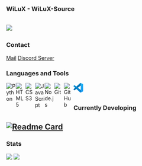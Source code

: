 ### WiLuX - WiLuX-Source


![](https://komarev.com/ghpvc/?username=WiLuX-Source&label=Profile+Views&style=plastic)
---

### Contact
[Mail](mailto:williamknux.a8h1z@simplelogin.co) [Discord Server](https://discord.gg/BvT98xY2rr)


### Languages and Tools

<img align="left" alt="Python" width="26px" src="https://cdn4.iconfinder.com/data/icons/logos-and-brands/512/267_Python_logo-128.png" />
<img align="left" alt="HTML5" width="26px" src="https://cdn1.iconfinder.com/data/icons/logotypes/32/badge-html-5-128.png" />
<img align="left" alt="CSS3" width="26px" src="https://cdn1.iconfinder.com/data/icons/logotypes/32/badge-css-3-128.png" />
<img align="left" alt="JavaScript" width="26px" src="https://cdn4.iconfinder.com/data/icons/logos-and-brands/512/187_Js_logo_logos-128.png" />
<img align="left" alt="Node.js" width="26px" src="https://cdn4.iconfinder.com/data/icons/logos-and-brands/512/233_Node_Js_logo-128.png" />
<img align="left" alt="Git" width="26px" src="https://cdn3.iconfinder.com/data/icons/social-media-2169/24/social_media_social_media_logo_git-128.png" />
<img align="left" alt="GitHub" width="26px" src="https://cdn4.iconfinder.com/data/icons/socialcones/508/Github-128.png" />
<img align="left" alt="Visual Studio Code" width="26px" src="https://raw.githubusercontent.com/github/explore/80688e429a7d4ef2fca1e82350fe8e3517d3494d/topics/visual-studio-code/visual-studio-code.png"/>
<br/>
<br/>

### Currently Developing
[![Readme Card](https://github-readme-stats.vercel.app/api/pin/?username=WiLuX-Source&repo=Discord-Token-Login&title_color=58a6ff&icon_color=8b949e&text_color=8b949e&bg_color=0d1117&border_color=30363d)](https://github.com/WiLuX-Source/Discord-Token-Login)
---
### Stats
![](https://github-readme-streak-stats.herokuapp.com?user=WiLuX-Source&date_format=M%20j%5B%2C%20Y%5D&background=0D1117&border=30363D&stroke=30363D&ring=58A6FF&fire=8B949E&currStreakNum=58A6FF&sideNums=58A6FF&currStreakLabel=8B949E&sideLabels=8B949E&dates=8B949E) ![](https://github-readme-stats.vercel.app/api/top-langs/?username=WiLuX-Source&layout=compact&title_color=58a6ff&icon_color=8b949e&text_color=8b949e&bg_color=0d1117&border_color=30363d)
